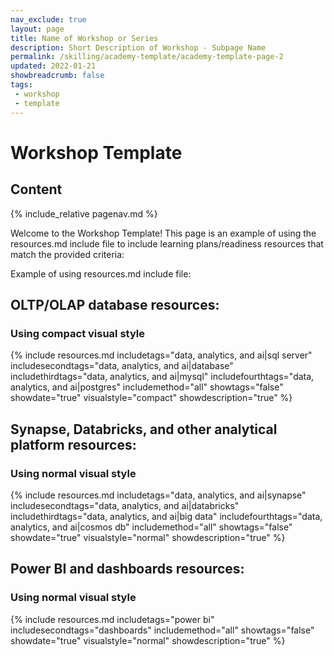 ```yaml
---
nav_exclude: true
layout: page
title: Name of Workshop or Series
description: Short Description of Workshop - Subpage Name
permalink: /skilling/academy-template/academy-template-page-2
updated: 2022-01-21
showbreadcrumb: false
tags: 
 - workshop
 - template
---
```


# Workshop Template

##  Content

{% include_relative pagenav.md %}

Welcome to the Workshop Template! This page is an example of using the resources.md include file to include learning plans/readiness resources that match the provided criteria:

Example of using resources.md include file:

## OLTP/OLAP database resources:

### Using compact visual style 

{% include resources.md 
    includetags="data, analytics, and ai|sql server" 
    includesecondtags="data, analytics, and ai|database" 
    includethirdtags="data, analytics, and ai|mysql" 
    includefourthtags="data, analytics, and ai|postgres" 
    includemethod="all" 
    showtags="false" 
    showdate="true" 
    visualstyle="compact" 
    showdescription="true"
%}

## Synapse, Databricks, and other analytical platform resources:

### Using normal visual style 

{% include resources.md 
    includetags="data, analytics, and ai|synapse" 
    includesecondtags="data, analytics, and ai|databricks" 
    includethirdtags="data, analytics, and ai|big data" 
    includefourthtags="data, analytics, and ai|cosmos db" 
    includemethod="all" 
    showtags="false" 
    showdate="true" 
    visualstyle="normal" 
    showdescription="true"
%}

##  Power BI and dashboards resources:

### Using normal visual style 

{% include resources.md 
    includetags="power bi" 
    includesecondtags="dashboards" 
    includemethod="all" 
    showtags="false" 
    showdate="true" 
    visualstyle="normal" 
    showdescription="true"
%}
